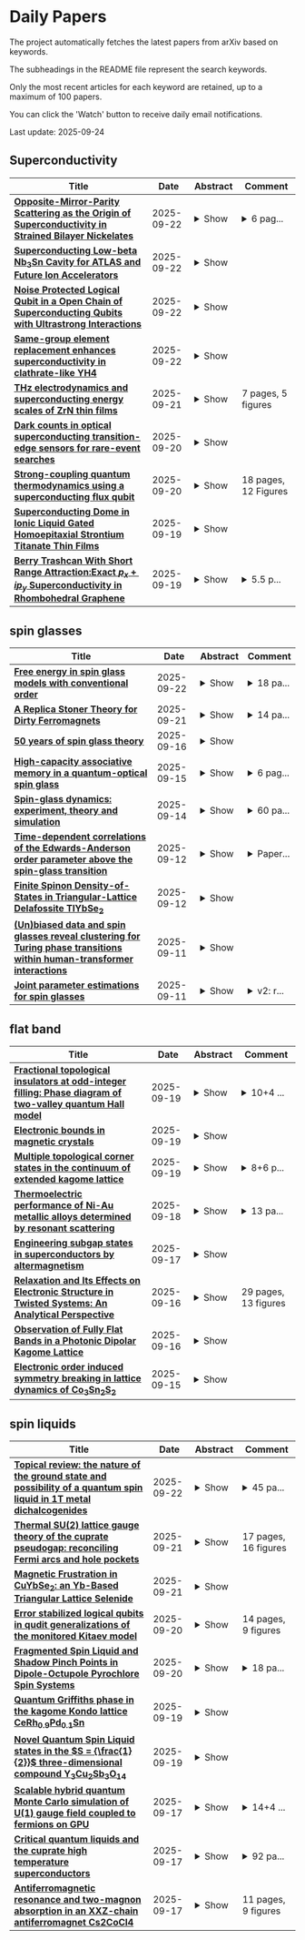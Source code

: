 # Daily Papers
The project automatically fetches the latest papers from arXiv based on keywords.

The subheadings in the README file represent the search keywords.

Only the most recent articles for each keyword are retained, up to a maximum of 100 papers.

You can click the 'Watch' button to receive daily email notifications.

Last update: 2025-09-24

## Superconductivity
| **Title** | **Date** | **Abstract** | **Comment** |
| --- | --- | --- | --- |
| **[Opposite-Mirror-Parity Scattering as the Origin of Superconductivity in Strained Bilayer Nickelates](http://arxiv.org/abs/2501.14665v3)** | 2025-09-22 | <details><summary>Show</summary><p>We study the electronic structure and doping-dependent instabilities of strained La$_3$Ni$_2$O$_7$ thin films using first-principles and functional renormalization group methods. We demonstrate that ordering tendencies are governed by Fermi surface scattering between electrons of opposite mirror parity. Under moderate hole doping, when the $d_{z^2}$ bonding band becomes incipient or crosses the Fermi level, robust $s_{\pm}$-wave superconductivity emerges from cooperative interlayer pairing reinforced by two competing spin-density-wave fluctuations. Compressive strain favors superconductivity in NiO$_2$ bilayers slightly away from the interface, whereas tensile strain induces pair-breaking nesting that suppresses pairing. Our results establish a unified microscopic scenario for superconductivity in pressurized bulk and strained thin-film nickelates, providing new insights into high-T$_c$ pairing in correlated quantum materials.</p></details> | <details><summary>6 pag...</summary><p>6 pages, 4 figures+SM</p></details> |
| **[Superconducting Low-beta Nb$_3$Sn Cavity for ATLAS and Future Ion Accelerators](http://arxiv.org/abs/2509.17934v1)** | 2025-09-22 | <details><summary>Show</summary><p>We report on a Nb$_3$Sn-coated low-beta superconducting radio frequency (SRF) cavity intended for accelerating ions. We aim to apply the cavity in ATLAS, our Argonne National Laboratory user facility for nuclear physics studies with ion beams in the energy range of 5-20 MeV/u. The Nb$_3$Sn-coated cavity, a 145 MHz quarter-wave optimized for ions moving with velocity $\beta$=v/c=0.08 exhibits an order-of-magnitude reduction in radiofrequency (RF) losses into helium at $4.4\,\mathrm{K}$ compared to a superconducting niobium (Nb) cavity at the same frequency and temperature. Experimentally measured fields are among the highest to date for any Nb$_3$Sn-coated cavity, reaching to the peak surface magnetic field of 105 mT. We also present a practical solution to the problem of cavity frequency tuning. Tuning by mechanical deformation has been a challenge with Nb$_3$Sn due to its brittle nature, however, using a set of techniques tailored to the properties of thin-film Nb$_3$Sn on Nb, we can repeatably tune the cavity to the ATLAS master clock frequency after it is cooled, while maintaining the excellent performance characteristics. The same Nb$_3$Sn cavity technology offers broad benefits for future ion accelerators.</p></details> |  |
| **[Noise Protected Logical Qubit in a Open Chain of Superconducting Qubits with Ultrastrong Interactions](http://arxiv.org/abs/2509.17903v1)** | 2025-09-22 | <details><summary>Show</summary><p>To achieve a fault-tolerant quantum computer, it is crucial to increase the coherence time of quantum bits. In this work, we theoretically investigate a system consisting of a series of superconducting qubits that alternate between XX and YY ultrastrong interactions. By considering the two-lowest energy eigenstates of this system as a {\it logical} qubit, we demonstrate that its coherence is significantly enhanced: both its pure dephasing and relaxation times are extended beyond those of individual {\it physical} qubits. Specifically, we show that by increasing either the interaction strength or the number of physical qubits in the chain, the logical qubit's pure dephasing rate is suppressed to zero, and its relaxation rate is reduced to half the relaxation rate of a single physical qubit. Single qubit and two-qubit gates can be performed with a high fidelity.</p></details> |  |
| **[Same-group element replacement enhances superconductivity in clathrate-like YH4](http://arxiv.org/abs/2509.17501v1)** | 2025-09-22 | <details><summary>Show</summary><p>H3S, LaH10, and hydrogen-based compounds have garnered significant interest due to their high-temperature superconducting properties. However, the requirement for extremely high pressures limits their practical applications. In this study, YH4 is adopted as a base material, with partial substitution of Yttrium (Y) by Scandium (Sc), Lanthanum (La), and Zirconium (Zr). Pure YH4, stable at 120 GPa, exhibits a critical temperature (Tc) of 84-95 K. Substituting half of the Y atoms increases Tc to 124.43 K for (Y,Sc)H4 at 100 GPa but reduces it to 101.24 K for (Y,La)H4 at 120 GPa. In contrast, (Y,Zr)H4 at 200 GPa shows a further suppressed Tc of 69.55 K. The remarkable superconductivity in (Y,Sc)H4 might be related to its unique phonon dispersion without optical-acoustic gap, compressed Y-H bonds, and significant electron delocalization under pressure, collectively boosting electron-phonon interactions. Furthermore, the lowest optical phonons play a crucial role in the superconductivity of these materials. This work suggests that substituting Y with same-group metal elements is an effective strategy to enhance Tc in hydride superconductors.</p></details> |  |
| **[THz electrodynamics and superconducting energy scales of ZrN thin films](http://arxiv.org/abs/2509.17272v1)** | 2025-09-21 | <details><summary>Show</summary><p>The terahertz (THz) properties of ZrN thin films grown with CMOS-techniques on industry-standard 300 mm silicon wafers are investigated in order to explore their superconducting behavior. The films have thicknesses ranging from 18 to 48 nm, and their critical temperatures Tc are between 5 and 7.3 K. We probe the real and imaginary parts of the complex dynamical conductivity sigma in the frequency range from 100 - 540 GHz (0.4 - 2.2 meV) and as a function of temperature. The experiments provide direct access to the low-energy electrodynamics and key materials parameters such as superconducting energy gap and superfluid density. Our findings indicate that ZrN is a weakly coupled BCS-type superconductor with a gap-to-Tc ratio of approximately 3.4 in the thick film limit. For thinner films, this coupling ratio increases up to 4.0, departing from the BCS prediction. The results establish large-scale ZrN thin films as promising material for high-frequency superconducting applications.</p></details> | 7 pages, 5 figures |
| **[Dark counts in optical superconducting transition-edge sensors for rare-event searches](http://arxiv.org/abs/2402.03073v5)** | 2025-09-20 | <details><summary>Show</summary><p>Superconducting transition-edge sensors (TESs) are a type of quantum sensor known for its high single-photon detection efficiency and low background. This makes them ideal for particle physics experiments searching for rare events. In this work, we present a comprehensive characterization of the background in optical TESs, distinguishing three types of events: electrical-noise, high-energy, and photonlike events. We introduce computational methods to automate the classification of events. For the first time, we experimentally verify and simulate the source of the high-energy events. We also isolate the photonlike events, the expected signal in dielectric haloscopes searching for dark matter dark photons, and achieve a record-low photonlike dark-count rate of $3.6 \times 10^{-4}$ Hz in the 0.8-3.2 eV energy range.</p></details> |  |
| **[Strong-coupling quantum thermodynamics using a superconducting flux qubit](http://arxiv.org/abs/2411.10774v3)** | 2025-09-20 | <details><summary>Show</summary><p>Thermodynamics in quantum circuits aims to find improved functionalities of thermal machines, highlight fundamental phenomena peculiar to quantum nature in thermodynamics, and point out limitations in quantum information processing due to coupling of the system to its environment. An important aspect to achieve some of these goals is the regime of strong coupling that has remained until now a domain of theoretical works only. Our aim is to demonstrate strong coupling features in heat transport using a superconducting flux qubit, which is capable of reaching strong to deep-ultra strong coupling regimes, as shown in previous studies. Here, we show experimental evidence of strong coupling by observing a hybridized state of the qubit with two cavities coupled to it, leading to a triplet-like thermal transport via this combined system around the minimum energy of the qubit, at power levels of tens of femtowatts, exceeding by an order of magnitude those in earlier experiments. We also demonstrate close to 100% on-off switching ratio of heat current mediated by photons by applying magnetic flux to the qubit. Our experiment opens a way towards testing debated questions in strong coupling thermodynamics such as what heat in this regime is. We also present a theoretical model that aligns with our experimental findings and explains the mechanism behind heat transport in our device. Furthermore, our experiment opens new possibilities for quantum thermodynamics, aiming to realize true quantum heat engines and refrigerators with enhanced power and efficiency, by leveraging ultra-strong coupling between the system and its environment in future experiments.</p></details> | 18 pages, 12 Figures |
| **[Superconducting Dome in Ionic Liquid Gated Homoepitaxial Strontium Titanate Thin Films](http://arxiv.org/abs/2509.16408v1)** | 2025-09-19 | <details><summary>Show</summary><p>In this work, we patterned a two-dimensional electron gas (2DEG) on the surface of a SrTiO$_3$ thin film grown homoepitaxially on SrTiO$_3$ by hybrid molecular beam epitaxy (hMBE). We explored the superconducting dome in this material system by tuning electron density with ionic liquid gating. We found superconducting transitions up to 503 mK near an optimal electron density of approximately 3 $\times$ 10$^{13}$ cm$^{-2}$. This is a meaningful increase from the typical optimal transition near 350 mK in similar 2DEGs on SrTiO$_3$ single crystal substrate surfaces. Systematic tuning of 2DEG electron density revealed a consistent BCS scaling between superconducting critical temperature, coherence length, and electron mean free path. Substantial variation of transition width across the dome was described by a paraconductivity model combining Aslamazov-Larkin and Maki-Thompson contributions.</p></details> |  |
| **[Berry Trashcan With Short Range Attraction:Exact $p_x+i p_y$ Superconductivity in Rhombohedral Graphene](http://arxiv.org/abs/2509.16312v1)** | 2025-09-19 | <details><summary>Show</summary><p>We show the presence of analytic $p_x + i p_y$ superconducting ground states in the Berry Trashcan -- a minimal model of rhombohedral graphene valid for $n \ge 4$ layers -- under short-range attractive interactions. We demonstrate that the model, whose dispersion consists of a flat bottom surrounded by steep walls of prohibitive kinetic energy, serves as a building block to understand superconductivity in the moir\'e-free limit. We find that the ground-state chirality has a ``ferromagnetic'' coupling to that of the uniform Berry curvature of the model, and compare the analytically obtained binding energies, excitation spectra and off-diagonal long-range order (ODLRO) with numerical exact diagonalization results. We show that the analytic structure of this model is that of a restricted spectrum generating algebra (RSGA), initially developed for quantum scars, and build a variety of other exact (but contrived) models with exact chiral superconductivity based on a method developed in Ref.[1]. However, under short range attraction, we show that the Berry Trashcan is the optimal and only realistic point in the class of GMP-like algebras to host a chiral superconductor state. A toy model in 1D and its related physics is also investigated. Our results reveal that chiral superconductivity is natural under attractive interactions in the Berry trashcan model of rhombohedral graphene in displacement field, although we make no claim about the origin of the attraction.</p></details> | <details><summary>5.5 p...</summary><p>5.5 pages, 5 figures in the main text, 57 pages, 16 figures in the Appendix</p></details> |

## spin glasses
| **Title** | **Date** | **Abstract** | **Comment** |
| --- | --- | --- | --- |
| **[Free energy in spin glass models with conventional order](http://arxiv.org/abs/2401.10223v2)** | 2025-09-22 | <details><summary>Show</summary><p>Recently, [DOI:10.1007/s10955-023-03135-1] considered spin glass models with additional conventional order parameters characterizing single-replica properties. These parameters are distinct from the standard order parameter, the overlap, used to measure correlations between replicas. A ``min-max'' formula for the free energy was prescribed in [DOI:10.1007/s10955-023-03135-1]. We rigorously verify this prescription in the setting of vector spin glass models featuring additional deterministic spin interactions. Notably, our results can be viewed as a generalization of the Parisi formula for vector spin glass models in [DOI:10.1214/17-AOP1194], where the order parameter for self-overlap is already present.</p></details> | <details><summary>18 pa...</summary><p>18 pages; journal version</p></details> |
| **[A Replica Stoner Theory for Dirty Ferromagnets](http://arxiv.org/abs/2508.20724v3)** | 2025-09-21 | <details><summary>Show</summary><p>This paper investigates the effect of disorder on a ferromagnetic metal with repulsive interactions. We assume that, in the clean limit, the ferromagnetic state can be described by Stoner mean-field theory and study how disorder affects the the system by using a combined replica + Stoner mean-field approach. At zero temperature, we find that a replica-symmetric ferromagnetic mean-field solution exists in the presence of disorder with a modified Stoner criteria where the ferromagnetism is enhanced by disorder. At finite temperature, a Landau theory is employed to construct the phase diagram, revealing that beyond a critical disorder strength, a spin-glass phase may exist between the high-temperature paramagnetic phase and the low-temperature ferromagnetic phase. For weak (repulsive) interaction where the system is non-ferromagnetic in the clean limit, the possibility of a disordered-induced ferromagnetic ground state is observed both at zero temperature and finite temperature. The potential applicability of this framework to realistic materials is briefly discussed.</p></details> | <details><summary>14 pa...</summary><p>14 pages, 3 figures, submitted to Physical Review B</p></details> |
| **[50 years of spin glass theory](http://arxiv.org/abs/2505.24432v3)** | 2025-09-16 | <details><summary>Show</summary><p>In 1975, two papers were published that together sparked major new directions, conceptual, mathematical and practically applicable, in several previously disparate fields of science. In this short review, we expose key aspects of their thinking, implementations and implications, along with a selection of further crucial and consequential developments. These papers were `Theory of spin glasses' by S.F.Edwards and P.W.Anderson (EA)[1] and `Solvable Model of a Spin-Glass', by D.Sherrington and S.Kirkpatrick (SK)[2], both concerned with trying to understand recent experiments that suggested a new phase of matter.</p></details> |  |
| **[High-capacity associative memory in a quantum-optical spin glass](http://arxiv.org/abs/2509.12202v1)** | 2025-09-15 | <details><summary>Show</summary><p>The Hopfield model describes a neural network that stores memories using all-to-all-coupled spins. Memory patterns are recalled under equilibrium dynamics. Storing too many patterns breaks the associative recall process because frustration causes an exponential number of spurious patterns to arise as the network becomes a spin glass. Despite this, memory recall in a spin glass can be restored, and even enhanced, under quantum-optical nonequilibrium dynamics because spurious patterns can now serve as reliable memories. We experimentally observe associative memory with high storage capacity in a driven-dissipative spin glass made of atoms and photons. The capacity surpasses the Hopfield limit by up to seven-fold in a sixteen-spin network. Atomic motion boosts capacity by dynamically modifying connectivity akin to short-term synaptic plasticity in neural networks, realizing a precursor to learning in a quantum-optical system.</p></details> | <details><summary>6 pag...</summary><p>6 pages plus references, 4 figures; supplemental materials, 17 pages, 10 figures</p></details> |
| **[Spin-glass dynamics: experiment, theory and simulation](http://arxiv.org/abs/2412.08381v2)** | 2025-09-14 | <details><summary>Show</summary><p>The study of spin-glass dynamics, long considered the paradigmatic complex system, has reached important milestones. The availability of single crystals has allowed the experimental measurement of spin-glass coherence lengths of almost macroscopic dimensions, while the advent of special-purpose computers enables dynamical simulations that approach experimental scales. This review provides an account of the quantitative convergence of these two avenues of research, with precise experimental measurements of the expected scaling laws and numerical reproduction of classic experimental results, such as memory and rejuvenation. The article opens with a brief review of the defining spin-glass properties, randomness and frustration, and their experimental consequences. These apparently simple characteristics are shown to generate rich and complex physics. Models are introduced that enable quantitative dynamical descriptions. After a summary of the main numerical results in equilibrium, paying particular attention to temperature chaos, this review examines off-equilibrium dynamics in the absence of a magnetic field and shows how it can be related to equilibrium structures through the fluctuation-dissipation relations. The nonlinear response at a given temperature is then developed, including experiments and scaling in the vicinity of the transition temperature $T_\mathrm{g}$. The consequences of temperature change $\unicode{x2013}$including temperature chaos, rejuvenation, and memory$\unicode{x2013}$ are reviewed. The interpretation of these phenomena requires identifying several length scales relevant to dynamics, which, in turn, generate new insights. Finally, issues for future investigations are introduced, including what is to be nailed down theoretically, why the Ising Edwards-Anderson model is so successful at modeling spin-glass dynamics, and experiments yet to be undertaken.</p></details> | <details><summary>60 pa...</summary><p>60 pages, 56 figures. Version accepted for publication in Reviews of Modern Physics</p></details> |
| **[Time-dependent correlations of the Edwards-Anderson order parameter above the spin-glass transition](http://arxiv.org/abs/2509.08955v2)** | 2025-09-12 | <details><summary>Show</summary><p>In 1975 Edwards and Anderson introduced a new paradigm that interacting quenched systems, such as a spin-glass, have a phase transition in which long time memory of spatial patterns is realized without spatial correlations. We show here that the information about the time-dependent correlations above the spin-glass transition are embedded in the four spin correlations of the intensity of speckle pattern. This encodes the spin-orientation memory and can be measured by the technique of resonant magnetic x-ray photon correlation spectroscopy (RM- XPCS). We have implemented this method to observe and accurately characterize the critical slowing down of the spin orientation fluctuations in the classic metallic spin glass alloy $Cu_{1-x}{Mn}_x$ over time scales of ${2}$ sec. to $2 \times 10^{\mathbf{4}}$ secs. Remarkably the divergence of the correlation time as a function of temperature is consistent with the Vogel-Vulcher law, universally used to characterize the viscous relaxation time in structural glasses. Our method also opens the way for studying phase transitions in systems such as spin ices, quantum spin liquids, the structural glass transition, as well as possibly provide new perspectives on the multifarious problems in which spin-glass concepts have found applications.</p></details> | <details><summary>Paper...</summary><p>Paper with supplementary sections</p></details> |
| **[Finite Spinon Density-of-States in Triangular-Lattice Delafossite TlYbSe$_2$](http://arxiv.org/abs/2504.05436v3)** | 2025-09-12 | <details><summary>Show</summary><p>We introduce the rare-earth delafossite compound TlYbSe$_2$ -- extending the search for quantum spin liquids in frustrated triangular lattice magnets. While the DC magnetisation suggests magnetic exchange interactions in the order of several Kelvin, the zero-field AC magnetisation and heat capacity measurements reveal no signs of long-range magnetic order down to 20 mK, indicating a quantum-disordered ground state. We observe a spin glass transition around ~30 mK at zero field, arguably originating from a small fraction of free spins -- with an associated entropy of <3 % of the total $R\ln2$, which is suppressed by an applied field of ~0.02 T. A broad anomaly in the heat capacity measurements between 2-5 K is indicative of short-range spin correlations. Below 350 mK, we observe a robust linear temperature dependence of the heat capacity, accompanied by the complete absence of long-range order at low fields. We propose that a phenomenological theory, based on the interplay between spinons and thermally excited gauge flux excitations, can account for the linear temperature dependence of the heat capacity, and could be widely applicable to similar critical quantum spin liquid candidate materials. The results establish the low-temperature, low-field regime of TlYbSe$_2$ as a prime candidate for field-tunable triangular quantum spin liquid behavior and highlight the importance of thermally excited gauge field excitations.</p></details> |  |
| **[(Un)biased data and spin glasses reveal clustering for Turing phase transitions within human-transformer interactions](http://arxiv.org/abs/2505.02879v2)** | 2025-09-11 | <details><summary>Show</summary><p>This paper studies a Large Language Model's ability to exhibit intelligence equivalent to that of a human by analyzing temperature-induced phase transitions, abrupt changes in the macroscopic behavior of a system, in the Turing test. We utilize three approaches: statistical analysis and bias quantification of a human evaluation survey, information retrieval from real human-written versus AI-generated text data using cosine similarity as a comparison metric, and mathematical spin glass model and simulation. We collect text data in the case study of Flitzing, a tradition of emailing poem-like romantic invitations at Dartmouth College because of its richness in information. Across the three approaches, we obtain consistency in phase transition and clustering results, which also align with literature on the mathematics of transformers and metastability. Our work inspires utilizing spin glass theory for the mathematical foundations of artificial intelligence, especially under environmental stochasticity from human interactions, with justification from real data.</p></details> |  |
| **[Joint parameter estimations for spin glasses](http://arxiv.org/abs/2406.10760v2)** | 2025-09-11 | <details><summary>Show</summary><p>Spin glass models with quadratic-type Hamiltonians are disordered statistical physics systems with competing ferromagnetic and anti-ferromagnetic spin interactions. The corresponding Gibbs measures belong to the exponential family parametrized by (inverse) temperature $\beta>0$ and external field $h\in\mathbb{R}$. Given a sample from these Gibbs measures, a statistically fundamental question is to infer the temperature and external field parameters. In 2007, Chatterjee (Ann. Statist. 35 (2007), no.5, 1931-1946) first proved that in the absence of external field $h=0$, the maximum pseudolikelihood estimator for $\beta$ is $\sqrt{N}$-consistent under some mild assumptions on the disorder matrices. It was left open whether the same method can be used to estimate the temperature and external field simultaneously. In this paper, under some easily verifiable conditions, we prove that the bivariate maximum pseudolikelihood estimator is indeed jointly $\sqrt{N}$-consistent for the temperature and external field parameters. The examples cover the classical Sherrington-Kirkpatrick model and its diluted variants.</p></details> | <details><summary>v2: r...</summary><p>v2: results improved by dropping the non flatness of free energy condition. Fixed an issue in the proof of existence of MPLE. Minor updates on the proof of concentration Lemma 2.1 and Proof of positivity of the Hessian. 25 pages, 1 figure</p></details> |

## flat band
| **Title** | **Date** | **Abstract** | **Comment** |
| --- | --- | --- | --- |
| **[Fractional topological insulators at odd-integer filling: Phase diagram of two-valley quantum Hall model](http://arxiv.org/abs/2509.16335v1)** | 2025-09-19 | <details><summary>Show</summary><p>The fractional quantum Hall effect has recently been shown to exist in heterostructures of van der Waals materials without an externally applied magnetic field, e.g. in twisted bilayers of MoTe$_2$. These fractional Chern insulators break time-reversal symmetry spontaneously through polarization of the electron spins in a quantum spin Hall insulator band structure with flat bands. This prompts the question, which states could be realized if the spins remain unpolarized or polarize partially. Specifically, the possibility of time-reversal symmetric topological order arises. Here, we study this problem for odd integer filling of the bands, specifically focusing on vanishing and half valley polarization. Short of reliable microscopic models for small twist angles around $2.1^\circ$, we study the idealized situation of two Landau levels with opposite chirality, the two-valley quantum Hall model. Using exact diagonalization, we identify different phases arising in this model by tuning the interaction. In the physically relevant regime, the system initially exhibits phase-separated or valley-polarized states, which eventually transition into paired states by reducing onsite Coulomb repulsion.</p></details> | <details><summary>10+4 ...</summary><p>10+4 pages, 8+7 figures</p></details> |
| **[Electronic bounds in magnetic crystals](http://arxiv.org/abs/2509.16121v1)** | 2025-09-19 | <details><summary>Show</summary><p>We present a systematic study of bound relations between different electronic properties of magnetic crystals: electron density, effective mass, orbital magnetization, localization length, Chern invariant, and electric susceptibility. All relations are satisfied for a group of low-lying bands, while some remain valid for upper bands. New results include a lower bound on the electric susceptibility of Chern insulators, and an upper bound on the sum-rule part of the orbital magnetization. In addition, bounds involving the Chern invariant are generalized from two dimensions (Chern number) to three (Chern vector). Bound relations are established for metals as well as insulators, and are illustrated for model systems. The manner in which they approach saturation in a model Chern insulator with tunable flat bands is analyzed in terms of the optical absorption spectrum.</p></details> |  |
| **[Multiple topological corner states in the continuum of extended kagome lattice](http://arxiv.org/abs/2504.00734v2)** | 2025-09-19 | <details><summary>Show</summary><p>The kagome lattice is renowned for its exotic electronic properties, such as flat bands, Dirac points, and Van Hove singularities. These features have provided a fertile ground for exploring exotic quantum phenomena. Here, we discover that a breathing kagome lattice with long-range hoppings can host multiple zero-energy corner states, which emerge as topologically protected bound states in the continuum (BICs). This result demonstrates that additional hopping control can induce further non-trivial physics of the kagome lattice. Since the zero-energy corner states in the continuum are intertwined with a substantial number of zero-energy bulk states, we also develop a momentum-space topological characterization theory to precisely quantify the number of corner states, revealing a general bulk-corner correspondence. Furthermore, we uncover three distinct types of topological phase transitions (TPTs) for the BICs driven by shifts in the spatial localization of zero-energy bulk and/or edge states. These TPTs are exactly captured by our characterization theory. This work provides deep insights into the topological physics of the kagome lattice and broadens the understanding of its electronic properties</p></details> | <details><summary>8+6 p...</summary><p>8+6 pages,4+1 figures</p></details> |
| **[Thermoelectric performance of Ni-Au metallic alloys determined by resonant scattering](http://arxiv.org/abs/2505.19064v2)** | 2025-09-18 | <details><summary>Show</summary><p>This work presents a theoretical study of the electronic structure and transport properties of Ni-Au alloys, recently identified as excellent thermoelectric metals with a power factor significantly exceeding that of conventional semiconductor thermoelectrics. Using first-principles calculations based on the Korringa-Kohn-Rostoker method combined with the coherent-potential approximation (KKR-CPA) and the Kubo-Greenwood formalism, we demonstrate the key role of resonant scattering in determining the thermoelectric properties of these alloys. This is supported by calculated densities of states, Bloch spectral functions, electrical conductivity, and thermopower. Alloying Ni with Au not only induces resonant scattering but also leads to the formation of a flat band below the Fermi level. The combination of these two features results in high thermopower, arising from a transition between resonant and weak scattering regimes near the Fermi level. Our findings are further compared with analogous calculations for constantan, a Ni-Cu alloy long regarded as a reference thermoelectric metal. We show that differences between the Ni-Au and Ni-Cu systems explain why Ni-Au exhibits nearly twice the thermopower of Ni-Cu. Finally, we simulate the effect of lattice parameter variation on the thermoelectric performance of Ni-Au and suggest that this is a promising pathway for further enhancement, for example through additional alloying or layer deposition.</p></details> | <details><summary>13 pa...</summary><p>13 pages, 11 figures + supplemental material. Accepted in Physical Review Applied</p></details> |
| **[Engineering subgap states in superconductors by altermagnetism](http://arxiv.org/abs/2508.03364v3)** | 2025-09-17 | <details><summary>Show</summary><p>We investigate the realization and control of subgap states by tailored altermagnetic fields on unconventional superconductors. When the symmetries of altermagnetism and unconventional superconductivity align, we demonstrate the emergence of bulk zero-energy flat bands, giving rise to a zero-bias conductance peak. The symmetry and strength of $d$- and $g$-wave altermagnets strongly affect the surface Andreev states from $d$-wave and chiral $d$- and $p$-wave superconductors. As a result, distinct types of subgap states are realized, including curved and flat bands, that can be detected by tunneling spectroscopy. Furthermore, we find that the altermagnetism-induced subgap states give rise to a large spin conductance at zero net magnetization which helps identify the strength of the underlying altermagnetism and superconductivity. Our results offer a solid route for designing and manipulating subgap states in superconducting systems, which can be useful for functionalizing superconducting spintronic devices.</p></details> |  |
| **[Relaxation and Its Effects on Electronic Structure in Twisted Systems: An Analytical Perspective](http://arxiv.org/abs/2509.13114v1)** | 2025-09-16 | <details><summary>Show</summary><p>Lattice relaxation profoundly reshapes electronic structures in twisted materials. Prevailing treatments, however, typically rely on large-scale density functional theory (DFT), which is computationally costly and mechanistically opaque. Here, we develop a unified analytical framework to overcome these limitations. From continuum elastic theory, we derive closed-form solutions for both in-plane and out-of-plane relaxation fields. We further introduce an analytical phase factor expansion theory that maps relaxation into the electronic Hamiltonian. By applying this framework, the relaxation-mediated single-particle and many-body topological phase transitions in twisted MoTe$_{2}$ is accurately captured, and the evolution of flat bands in magic-angle graphene is quantitatively reproduced. Our work transforms the research of moir\'e relaxation from black-box numerical fitting to an analytical paradigm, offering fundamental insights, exceptional efficiency, and general applicability to a wide range of twisted materials.</p></details> | 29 pages, 13 figures |
| **[Observation of Fully Flat Bands in a Photonic Dipolar Kagome Lattice](http://arxiv.org/abs/2509.12843v1)** | 2025-09-16 | <details><summary>Show</summary><p>Flat bands, characterized by zero group velocity and strong energy localization, enable interaction-enhanced phenomena across both quantum and classical systems. Existing photonic flat-band implementations were limited to evanescent-wave systems, specific lattice symmetries, or complex supercell modulations. A simple, universal, and efficient approach to realizing flat bands without dedicated source excitation is to be explored. Here, inspired by geometrically frustrated configurations, we theoretically proposed and experimentally demonstrated threefold-degenerate flat bands by integrating orbital and rotational degrees of freedom in a photonic dipolar kagome lattice. By rotating the dipole orientation, the system exhibits a band flip transition at which point all bands achieve complete flatness and degeneracy across the entire Brillouin zone. In contrast to conventional s-orbital kagome lattices with only a single flat band, our approach flattens the entire band structure, eliminating dispersive modes and enabling compatibility with arbitrary excitations. These results establish a new mechanism for flat-band engineering, offering a tunable strategy for enhancing light-matter interactions and may have applications in compact photonic devices and energy-efficient information processing.</p></details> |  |
| **[Electronic order induced symmetry breaking in lattice dynamics of Co$_3$Sn$_2$S$_2$](http://arxiv.org/abs/2509.09253v2)** | 2025-09-15 | <details><summary>Show</summary><p>Based on the molecular Berry curvature (MBC) framework, we develop an \textit{ab initio} algorithm to capture the quantitative effects of magnetic order on lattice dynamics. Using the ferromagnetic Weyl semimetal Co$_3$Sn$_2$S$_2$ as a prototype, we show that electronic-order-driven phonon symmetry breaking requires spin-orbit coupling (SOC) and leads to an MBC term that breaks both time-reversal ($\mathcal{T}$) and mirror symmetries. We demonstrate that mirror-symmetry breaking is essential to account for the experimentally observed phonon splitting, $\mathcal{T}$-breaking alone is insufficient. The MBC is widely distributed across the Brillouin zone, giving rise to significant off-$\Gamma$ effects. Our results show the phonon splitting of the $E_g$ and $E_u$ modes have distinct origins: the $E_g$ splitting arises from MBC and is captured by our algorithm, while the $E_u$ splitting stems from correlation-sensitive Fano resonance, explaining their asymmetric experimental line shapes. We provide a design strategy and computational pathway for materials with large phonon magnetism and splitting, requiring SOC, electron-phonon coupling, and ideally flat bands at the Fermi level. This work also suggests new avenues for controlling non-reciprocal phonon transport.</p></details> |  |

## spin liquids
| **Title** | **Date** | **Abstract** | **Comment** |
| --- | --- | --- | --- |
| **[Topical review: the nature of the ground state and possibility of a quantum spin liquid in 1T metal dichalcogenides](http://arxiv.org/abs/2509.17419v1)** | 2025-09-22 | <details><summary>Show</summary><p>The compounds 1T-TaX2 (X = S, Se) and 1T-NbSe2 have been considered as potential hosts of a quantum spin liquid phase. This is based on the widely held view that the Mott-Hubbard mechanism drives the insulating behaviour of its charge density wave ground state, resulting in localized spins, interacting antiferromagnetically, on a geometrically frustrated lattice. However this assumes layer-wise independent behaviour. A growing body of evidence shows not only that inter-layer interactions are very significant in 1T-TaS2, but also that they mediate some of its most interesting functional properties. Here we offer a perspective from the point of view of scanning tunnelling microscopy that helps to visualize the microscopic degrees of freedom of inter-layer interactions in bulk 1T-TaS2, and the associated impact on the local density-of-states, including the occurrence of multiple distinct insulating phases. We consider to what extent the bulk of 1T-TaS2, and its surface terminations can be considered as Mott insulating and whether, or where, quantum spin liquid behaviour might persist. To better understand the bulk behaviour we also draw insights from measurements on isolated monolayers of 1T-TaX2 and 1T-NbSe2, where the confounding complications of inter-layer interactions are absent. We highlight some outstanding questions raised by a comprehensive evaluation of the experimental results, and finally suggest future experiments that could address them.</p></details> | <details><summary>45 pa...</summary><p>45 pages, 24 figures. Accepted for publication in Journal of Physics: Condensed Matter</p></details> |
| **[Thermal SU(2) lattice gauge theory of the cuprate pseudogap: reconciling Fermi arcs and hole pockets](http://arxiv.org/abs/2507.05336v4)** | 2025-09-21 | <details><summary>Show</summary><p>The cuprate pseudogap phase displays Fermi arc spectral weight in photoemission, while recent magnetotransport observations yield evidence for the existence of hole pockets of fractional area $p/8$, where $p$ is the doping density. We reconcile these observations by a Monte Carlo study of a SU(2) lattice gauge theory of the background spin liquid of a fractionalized Fermi liquid of hole pockets. At the higher temperatures of the pseudogap, the inevitable finite-doping sign problem can be evaded by including only thermal fluctuations of the SU(2) gauge field and a charge $e$ Higgs boson, while the fermionic critical Dirac spinons and electrons are treated exactly. Our study also describes the onset of $d$-wave superconductivity by expulsion of vortices with flux $h/(2e)$, each with charge-order halos. We predict that quantum oscillations of hole pockets of area $p/8$ should be observable in clean under-hole-doped cuprates in regimes with a positive Hall co-efficient and without charge order, in contrast to existing quantum oscillation observations of electron pockets induced by charge density wave order.</p></details> | 17 pages, 16 figures |
| **[Magnetic Frustration in CuYbSe$_2$: an Yb-Based Triangular Lattice Selenide](http://arxiv.org/abs/2509.17023v1)** | 2025-09-21 | <details><summary>Show</summary><p>The Yb based triangular lattice delafossites $A$Yb$X_2$ ($A$ = alkali metal, $X$ = O, S, Se) have recently been studied as quantum spin liquid candidates. We report the synthesis of powders and single crystals of CuYbSe$_2$ with a perfect triangular lattice of Yb$^{3+}$ moments. Magnetic susceptibility and heat capacity measurements reveal no evidence of long-range magnetic ordering down to $1.8$~K in spite of a significant antiferromagnetic exchange between Yb$^{3+}$ moments, suggesting a frustrated magnetic system. Electrical resistivity measurements indicate insulating behavior, consistent with the localized nature of magnetic moments. Heat capacity reveals that CuYbSe$_2$ can be treated as an effective spin $S = 1/2$ triangular lattice antiferromagnet below $\sim 50$~K. Magnetic susceptibility measurements on single crystals reveals weak magnetic anisotropy. These properties position CuYbSe$_2$ as a promising candidate for a quantum spin liquid state and as a new platform for exploring exotic magnetic ground states in triangular lattice systems.</p></details> |  |
| **[Error stabilized logical qubits in qudit generalizations of the monitored Kitaev model](http://arxiv.org/abs/2509.16758v1)** | 2025-09-20 | <details><summary>Show</summary><p>Monitored dynamics in quantum circuits provide tunable platforms for the realization of novel non-equilibrium phases. Motivated by recent advances in monitored Kitaev circuits, we investigate the monitored dynamics of the qudit ($d=4$) generalizations of the Kitaev model on the honeycomb and square lattices. In the absence of additional perturbations, the measurement-only dynamics of these models map onto multi-flavor loop models and display either critical or area-law entanglement scaling. Magnetic field terms couple different flavors and when measured with sufficiently large probability, they enhance the stability of the area-law phase that hosts the logical qubits. In a circuit picture, these terms correspond to single-qubit measurements and can be interpreted as errors. We also examine the impact of two-qubit measurements that commute with the plaquette operator, which induce effective non-quadratic interactions between Majorana fermions. These interactions can drive a transition to a volume-law-entangled phase and, for sufficiently strong coupling, stabilize a distinct area-law phase with an additional logical qubit for the square lattice model. Our results reveal a rich interplay between quantum spin liquids and monitored circuit dynamics, highlighting new mechanisms for engineering and controlling entanglement phases in multi-flavor Majorana systems.</p></details> | 14 pages, 9 figures |
| **[Fragmented Spin Liquid and Shadow Pinch Points in Dipole-Octupole Pyrochlore Spin Systems](http://arxiv.org/abs/2509.09205v2)** | 2025-09-20 | <details><summary>Show</summary><p>We study the classical dipole-octupole pyrochlore spin systems in an external magnetic field along the $[111]$ direction. We identify an intermediate fragmented spin liquid phase that precedes full spin saturation, characterized by the coexistence of three phenomena: U(1) spin liquid on the Kagome planes, spontaneous $\mathbb{Z}_2$ symmetry breaking, and partial spin polarization from explicit symmetry breaking. We show that even without dipolar interactions, the dipolar components can form a spin liquid driven by the octupolar spin liquid. The physics manifests itself experimentally as shadow pinch points: low-intensity pinch points underlying the strong Bragg peaks. We discuss how these discoveries are directly relevant to various experiments on dipole-octupole pyrochlore materials, including neutron scattering, magnetization, and magnetostriction.</p></details> | <details><summary>18 pa...</summary><p>18 pages, 16 figures including the supplemental materials</p></details> |
| **[Quantum Griffiths phase in the kagome Kondo lattice CeRh$_{0.9}$Pd$_{0.1}$Sn](http://arxiv.org/abs/2507.18422v2)** | 2025-09-19 | <details><summary>Show</summary><p>CeRhSn is a valence fluctuating heavy-fermion metal with a twisted Ce-kagome lattice, displaying zero-field quantum criticality, previously associated with geometrical frustration. The partial substitution of Rh by Pd in CeRh$_{1-x}$Pd$_x$Sn enlarges the unit-cell volume, suppresses valence fluctuations, decreases the Kondo temperature and stabilizes a possible long-range antiferromagnetic (AFM) ordered ground state with $T_N=0.8$ K at $x=0.5$. Previous thermodynamic and spectroscopic measurements for $x=0.1$ suggested a quantum critical spin liquid. We report low-temperature dilatometry and magnetization measurements on CeRh$_{0.9}$Pd$_{0.1}$Sn and compare with published low-$T$ specific heat data. The absence of a Gr\"uneisen parameter divergence excludes a conventional quantum criticality scenario. Instead, the weak power-law divergences signal non-Fermi liquid (NFL) behavior, according to a disorder-driven quantum Griffiths phase scenario. At low temperatures, a negative thermal expansion is found in fields above approximately 0.5 T and the NFL scaling breaks down, probably due to the polarization of AFM correlations.</p></details> |  |
| **[Novel Quantum Spin Liquid states in the $S = {\frac{1}{2}}$ three-dimensional compound Y$_{3}$Cu$_{2}$Sb$_{3}$O$_{14}$](http://arxiv.org/abs/2509.15835v1)** | 2025-09-19 | <details><summary>Show</summary><p>The three-dimensional $S = 1/2$ system Y$_{3}$Cu$_{2}$Sb$_{3}$O$_{14}$ consists of two inequivalent Cu$^{2+}$ ions, each forming edge shared triangular lattices. Our magnetic susceptibility $\chi(T)=M/H$, specific heat $C_p(T)$, $^{89}$Y nuclear magnetic resonance (NMR), muon spin relaxation ($\mu$SR), and electron spin resonance (ESR) measurements on this system confirm the absence of any long-range magnetic ordering and the persistence of spin dynamics down to 0.077 K. From $^{89}$Y NMR we find evidence of a transition at about 120 K which we suggest to arise from a fraction of the spins condensing into a singlet (a valence bond solid VBS or a quantum spin liquid QSL) state. A plateau in the muon relaxation rate is observed between 60 K and 10 K (signifying the VBS/QSL state from a fraction of the spins) followed by an increase and another plateau below about 1 K (presumably signifying the VBS/QSL state from all the spins). Our density functional theory calculations find a dominant antiferromagnetic interaction along the body diagonal with inequivalent Cu(1) and Cu(2) ions alternately occupying the corners of the cube. All other near neighbour interactions between the Cu ions are also found to be antiferromagnetic and are thought to drive the frustration.</p></details> |  |
| **[Scalable hybrid quantum Monte Carlo simulation of U(1) gauge field coupled to fermions on GPU](http://arxiv.org/abs/2508.16298v2)** | 2025-09-17 | <details><summary>Show</summary><p>We develop a GPU-accelerated hybrid quantum Monte Carlo (QMC) algorithm to solve the fundamental yet difficult problem of $U(1)$ gauge field coupled to fermions, which gives rise to a $U(1)$ Dirac spin liquid state under the description of (2+1)d quantum electrodynamics QED$_3$. The algorithm renders a good acceptance rate and, more importantly, nearly linear space-time volume scaling in computational complexity $O(N_{\tau} V_s)$, where $N_\tau$ is the imaginary time dimension and $V_s$ is spatial volume, which is much more efficient than determinant QMC with scaling behavior of $O(N_\tau V_s^3)$. Such acceleration is achieved via a collection of technical improvements, including (i) the design of the efficient problem-specific preconditioner, (ii) customized CUDA kernel for matrix-vector multiplication, and (iii) CUDA Graph implementation on the GPU. These advances allow us to simulate the $U(1)$ Dirac spin liquid state with unprecedentedly large system sizes, which is up to $N_\tau\times L\times L = 660\times66\times66$, and reveal its novel properties. With these technical improvements, we see the asymptotic convergence in the scaling dimensions of various fermion bilinear operators and the conserved current operator when approaching the thermodynamic limit. The scaling dimensions find good agreement with field-theoretical expectation, which provides supporting evidence for the conformal nature of the $U(1)$ Dirac spin liquid state in the \qed. Our technical advancements open an avenue to study the Dirac spin liquid state and its transition towards symmetry-breaking phases at larger system sizes and with less computational burden.</p></details> | <details><summary>14+4 ...</summary><p>14+4 pages, 6+6 figures</p></details> |
| **[Critical quantum liquids and the cuprate high temperature superconductors](http://arxiv.org/abs/2508.20164v4)** | 2025-09-17 | <details><summary>Show</summary><p>We present a theoretical framework for the cuprate superconductors, rooted in a fractionalized Fermi liquid (FL*) description of the intermediate-temperature pseudogap phase at low doping. The FL* theory predicted hole pockets each of fractional area $p/8$ at hole doping $p$, in contrast to the area $p/4$ in a spin density wave state or its thermal fluctuation. A recent magnetotransport observation of the Yamaji angle is in good agreement with area $p/8$. We review a theory for the FL* phase of a single-band model using a layer construction with a pair of ancilla qubits on each site: the Ancilla Layer Model (ALM). Its mean field yields hole pockets of area $p/8$, and matches the gapped photoemission spectrum in the anti-nodal region of the Brillouin zone. Fluctuations are described by the SU(2) gauge theory of a background spin liquid with critical Dirac spinons. A Monte Carlo study of the thermal SU(2) gauge theory transforms the hole pockets into Fermi arcs in photoemission. One route to confinement of FL* upon lowering temperature yields a $d$-wave superconductor via a Kosterlitz-Thouless transition of $h/(2e)$ vortices, with nodal Bogoliubov quasiparticles featuring anisotropic velocities and vortices surrounded by charge order halos. An alternative route produces a charge-ordered metallic state that exhibits quantum oscillations in agreement with experiments. Increasing doping from the FL* phase in the ALM drives a transition to a Fermi liquid at large doping, passing through an intermediate strange metal regime. We formulate a theory of this metal using a critical quantum `charge' liquid of mobile electrons in the presence of disorder, via an extension of the Sachdev-Ye-Kitaev model. At low temperatures, and across optimal and over doping, we address the regimes of extended non-Fermi liquid behavior by Griffiths effects near quantum phase transitions in disordered metals.</p></details> | <details><summary>92 pa...</summary><p>92 pages, 43 figures. Review article based on lectures by SS at Boulder, Trieste, Hong Kong, with links to lecture videos. Comments welcome. v3. Introduced terminology of Ancilla Layer Model (ALM). v4. Added additional QMC results on variable exponents in Griffiths phase</p></details> |
| **[Antiferromagnetic resonance and two-magnon absorption in an XXZ-chain antiferromagnet Cs2CoCl4](http://arxiv.org/abs/2509.13953v1)** | 2025-09-17 | <details><summary>Show</summary><p>Magnetic excitations of the exchange-dipole quasi 1D XXZ antiferromagnet are studied in the ordered phase. We observe a transformation of the electron spin resonance (ESR) spectrum when crossing the N\'{e}el temperature near 0.2 K. The single-mode ESR of a correlated XXZ chain transforms in the multi-mode spectrum in the ordered phase. The multi-mode spectrum consists mainly of the intensive mode of a single correlated chain, which is surrounded and/or indented by numerous weak satellites. The number of securely fixed modes is eight at magnetic field parallel b-axis and twelve at magnetic field parallel a-axis. Besides of the multi-mode resonance observed at the transverse polarization of the microwave and static magnetic fields, we reveal a wide band of absorption by (k,-k)- pairs of quasiparticles at the longitudinal polarization. This kind of absorption of microwaves occurs both in the ordered and specific spin-liquid phases, revealing the presence of quasiparticles in the specific spin-liquid phase.</p></details> | 11 pages, 9 figures |

